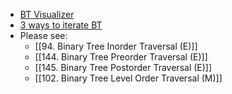 - [BT Visualizer](https://eniac00.github.io/btv/)
- [3 ways to iterate BT](https://shubo.io/iterative-binary-tree-traversal/)
- Please see:
	- [[94. Binary Tree Inorder Traversal (E)]]
	- [[144. Binary Tree Preorder Traversal (E)]]
	- [[145. Binary Tree Postorder Traversal (E)]]
	- [[102. Binary Tree Level Order Traversal (M)]]